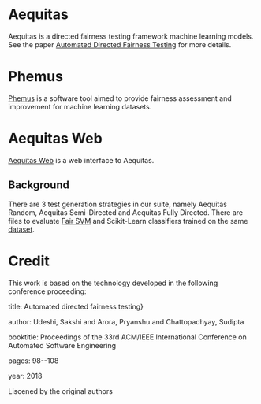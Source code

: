 # Aequitas

Aequitas is a directed fairness testing framework machine learning models. See the paper [Automated Directed Fairness Testing](https://arxiv.org/abs/1807.00468) for more details.

# Phemus
[Phemus](https://pypi.org/project/Phemus/) is a software tool aimed to provide fairness assessment and improvement for machine learning datasets.

# Aequitas Web
[Aequitas Web](https://aequitasweb.herokuapp.com/) is a web interface to Aequitas.

## Background
There are 3 test generation strategies in our suite, namely Aequitas Random, Aequitas Semi-Directed and Aequitas Fully Directed. There are files to evaluate [Fair SVM](https://github.com/mbilalzafar/fair-classification) and Scikit-Learn classifiers trained on the same [dataset](http://archive.ics.uci.edu/ml/datasets/Adult).

# Credit
This work is based on the technology developed in the following conference proceeding:

title: Automated directed fairness testing}

author: Udeshi, Sakshi and Arora, Pryanshu and Chattopadhyay, Sudipta

booktitle: Proceedings of the 33rd ACM/IEEE International Conference on Automated Software Engineering

pages: 98--108

year: 2018

Liscened by the original authors




